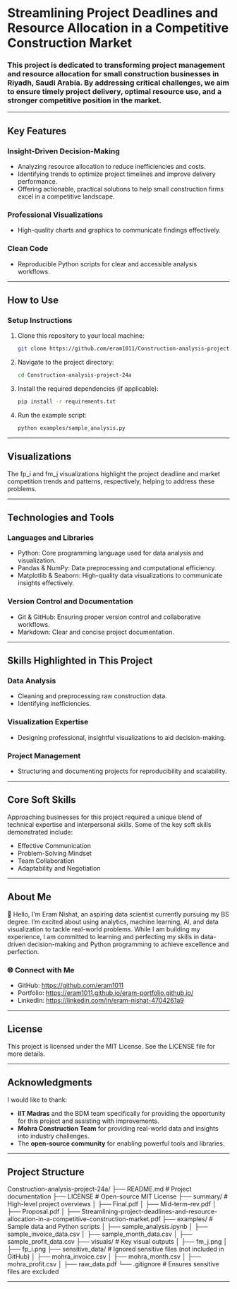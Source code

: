 # **Streamlining Project Deadlines and Resource Allocation in a Competitive Construction Market** 

### This project is dedicated to transforming project management and resource allocation for small construction businesses in Riyadh, Saudi Arabia. By addressing critical challenges, we aim to ensure timely project delivery, optimal resource use, and a stronger competitive position in the market.  

---

## **Key Features**  

### **Insight-Driven Decision-Making**  
- Analyzing resource allocation to reduce inefficiencies and costs.  
- Identifying trends to optimize project timelines and improve delivery performance.
- Offering actionable, practical solutions to help small construction firms excel in a competitive landscape.  

### **Professional Visualizations**  
- High-quality charts and graphics to communicate findings effectively.  

### **Clean Code**  
- Reproducible Python scripts for clear and accessible analysis workflows.   

---

## **How to Use**  

### **Setup Instructions**  
1. Clone this repository to your local machine:  
   ```bash
   git clone https://github.com/eram1011/Construction-analysis-project-24a.git
2. Navigate to the project directory:
    ```bash
    cd Construction-analysis-project-24a
3. Install the required dependencies (if applicable):
    ```bash
    pip install -r requirements.txt
4. Run the example script:
    ```bash
    python examples/sample_analysis.py

---

## **Visualizations** 

The fp_i and fm_j visualizations highlight the project deadline and market competition trends and patterns, respectively, helping to address these problems.

---

## **Technologies and Tools**

### **Languages and Libraries**
- Python: Core programming language used for data analysis and visualization.
- Pandas & NumPy: Data preprocessing and computational efficiency.
- Matplotlib & Seaborn: High-quality data visualizations to communicate insights effectively.

### **Version Control and Documentation**
- Git & GitHub: Ensuring proper version control and collaborative workflows.
- Markdown: Clear and concise project documentation.

---

## **Skills Highlighted in This Project**

### **Data Analysis**
- Cleaning and preprocessing raw construction data.
- Identifying inefficiencies.

### **Visualization Expertise**
- Designing professional, insightful visualizations to aid decision-making.

### **Project Management**
- Structuring and documenting projects for reproducibility and scalability.

---

## **Core Soft Skills**

Approaching businesses for this project required a unique blend of technical expertise and interpersonal skills. Some of the key soft skills demonstrated include:
- Effective Communication
- Problem-Solving Mindset
- Team Collaboration
- Adaptability and Negotiation

---

## **About Me**

👋 Hello, I'm Eram Nishat, an aspiring data scientist currently pursuing my BS degree. I’m excited about using analytics, machine learning, AI, and data visualization to tackle real-world problems. While I am building my experience, I am committed to learning and perfecting my skills in data-driven decision-making and Python programming to achieve excellence and perfection.

### **🌐 Connect with Me**
- GitHub: https://github.com/eram1011
- Portfolio: https://eram1011.github.io/eram-portfolio.github.io/
- LinkedIn: https://linkedin.com/in/eram-nishat-4704261a9

---

## **License**

This project is licensed under the MIT License. See the LICENSE file for more details.

---

## **Acknowledgments**

I would like to thank:

- **IIT Madras** and the BDM team specifically for providing the opportunity for this project and assisting with improvements.
- **Mohra Construction Team** for providing real-world data and insights into industry challenges.
- The **open-source community** for enabling powerful tools and libraries.

---

## **Project Structure**

Construction-analysis-project-24a/
├── README.md                # Project documentation
├── LICENSE                  # Open-source MIT License
├── summary/                 # High-level project overviews
│   ├── Final.pdf
│   ├── Mid-term-rev.pdf
│   ├── Proposal.pdf
│   ├── Streamlining-project-deadlines-and-resource-allocation-in-a-competitive-construction-market.pdf
├── examples/                # Sample data and Python scripts
│   ├── sample_analysis.ipynb
│   ├── sample_invoice_data.csv
│   ├── sample_month_data.csv
│   ├── sample_profit_data.csv
├── visuals/                 # Key visual outputs
│   ├── fm_j.png
│   ├── fp_i.png
├── sensitive_data/          # Ignored sensitive files (not included in GitHub)
│   ├── mohra_invoice.csv
│   ├── mohra_month.csv
│   ├── mohra_profit.csv
│   ├── raw_data.pdf
└── .gitignore               # Ensures sensitive files are excluded

---
